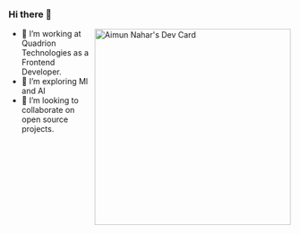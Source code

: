 ### Hi there 👋

<div align="left">
  <a href="https://app.daily.dev/aimunnahar"><img align="right" src="https://api.daily.dev/devcards/9f5eb8690aa44584a8d8a3e660560b1c.png?r=5jp" width="350" alt="Aimun Nahar's Dev Card"/></a>
</div>

- 🔭 I’m working at Quadrion Technologies as a Frontend Developer. 
- 🌱 I’m exploring Ml and AI 
- 👯 I’m looking to collaborate on open source projects. 


<!--
**aimun-naharr/aimun-naharr** is a ✨ _special_ ✨ repository because its `README.md` (this file) appears on your GitHub profile.

Here are some ideas to get you started:

- 🔭 I’m currently working on ...
- 🌱 I’m currently learning ...
- 👯 I’m looking to collaborate on ...
- 🤔 I’m looking for help with ...
- 💬 Ask me about ...
- 📫 How to reach me: ...
- 😄 Pronouns: ...
- ⚡ Fun fact: ...
-->

